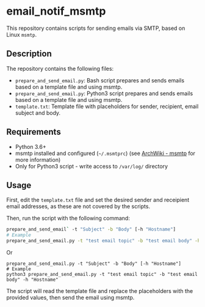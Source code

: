 # email_notif_msmtp

This repository contains scripts for sending emails via SMTP, based on Linux `msmtp`.

## Description

The repository contains the following files:

- `prepare_and_send_email.py`: Bash script prepares and sends emails based on a template file and using msmtp.
- `prepare_and_send_email.py`: Python3 script prepares and sends emails based on a template file and using msmtp.
- `template.txt`: Template file with placeholders for sender, recipient, email subject and body.

## Requirements

- Python 3.6+
- msmtp installed and configured (`~/.msmtprc`) (see [ArchWiki - msmtp](https://wiki.archlinux.org/title/Msmtp) for more information)
- Only for Python3 script - write access to `/var/log/` directory

## Usage
First, edit the `template.txt` file and set the desired sender and receipient email addresses, as these are not covered by the scripts.

Then, run the script with the following command:

```bash
prepare_and_send_email` -t "Subject" -b "Body" [-h "Hostname"]
# Example
prepare_and_send_email.py -t "test email topic" -b "test email body" -h "Hostname"
```
Or

```python3
prepare_and_send_email.py -t "Subject" -b "Body" [-h "Hostname"]
# Example
python3 prepare_and_send_email.py -t "test email topic" -b "test email body" -h "Hostname"
```

The script will read the template file and replace the placeholders with the provided values, then send the email using msmtp.
